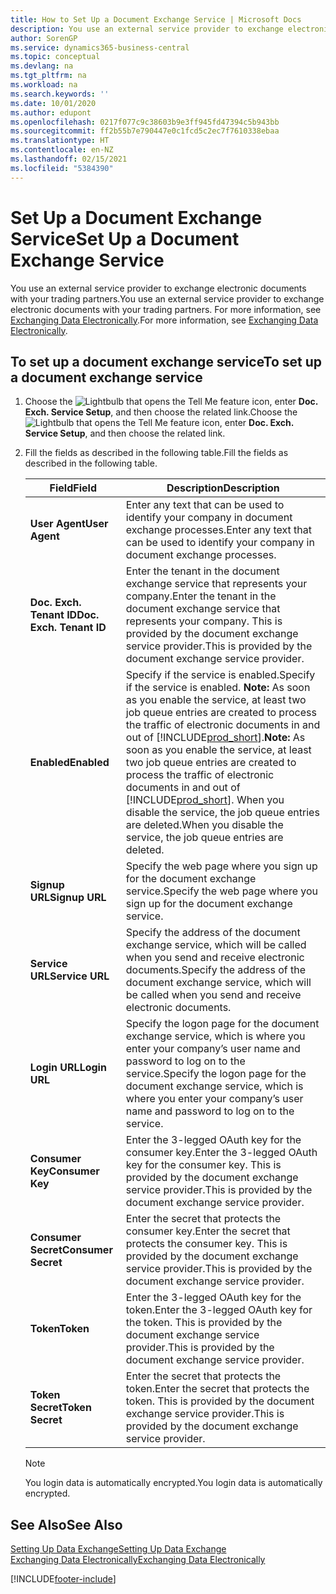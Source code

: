 ```yaml
---
title: How to Set Up a Document Exchange Service | Microsoft Docs
description: You use an external service provider to exchange electronic documents with your trading partners.
author: SorenGP
ms.service: dynamics365-business-central
ms.topic: conceptual
ms.devlang: na
ms.tgt_pltfrm: na
ms.workload: na
ms.search.keywords: ''
ms.date: 10/01/2020
ms.author: edupont
ms.openlocfilehash: 0217f077c9c38603b9e3ff945fd47394c5b943bb
ms.sourcegitcommit: ff2b55b7e790447e0c1fcd5c2ec7f7610338ebaa
ms.translationtype: HT
ms.contentlocale: en-NZ
ms.lasthandoff: 02/15/2021
ms.locfileid: "5384390"
---
```

# <a name="set-up-a-document-exchange-service"></a><span data-ttu-id="046bb-103">Set Up a Document Exchange Service</span><span class="sxs-lookup"><span data-stu-id="046bb-103">Set Up a Document Exchange Service</span></span>
<span data-ttu-id="046bb-104">You use an external service provider to exchange electronic documents with your trading partners.</span><span class="sxs-lookup"><span data-stu-id="046bb-104">You use an external service provider to exchange electronic documents with your trading partners.</span></span> <span data-ttu-id="046bb-105">For more information, see [Exchanging Data Electronically](across-data-exchange.md).</span><span class="sxs-lookup"><span data-stu-id="046bb-105">For more information, see [Exchanging Data Electronically](across-data-exchange.md).</span></span>  

## <a name="to-set-up-a-document-exchange-service"></a><span data-ttu-id="046bb-106">To set up a document exchange service</span><span class="sxs-lookup"><span data-stu-id="046bb-106">To set up a document exchange service</span></span>  
1. <span data-ttu-id="046bb-107">Choose the ![Lightbulb that opens the Tell Me feature](media/ui-search/search_small.png "Tell me what you want to do") icon, enter **Doc. Exch. Service Setup**, and then choose the related link.</span><span class="sxs-lookup"><span data-stu-id="046bb-107">Choose the ![Lightbulb that opens the Tell Me feature](media/ui-search/search_small.png "Tell me what you want to do") icon, enter **Doc. Exch. Service Setup**, and then choose the related link.</span></span>  
2. <span data-ttu-id="046bb-108">Fill the fields as described in the following table.</span><span class="sxs-lookup"><span data-stu-id="046bb-108">Fill the fields as described in the following table.</span></span>  

    |<span data-ttu-id="046bb-109">Field</span><span class="sxs-lookup"><span data-stu-id="046bb-109">Field</span></span>|<span data-ttu-id="046bb-110">Description</span><span class="sxs-lookup"><span data-stu-id="046bb-110">Description</span></span>|  
    |---------------------------------|---------------------------------------|  
    |<span data-ttu-id="046bb-111">**User Agent**</span><span class="sxs-lookup"><span data-stu-id="046bb-111">**User Agent**</span></span>|<span data-ttu-id="046bb-112">Enter any text that can be used to identify your company in document exchange processes.</span><span class="sxs-lookup"><span data-stu-id="046bb-112">Enter any text that can be used to identify your company in document exchange processes.</span></span>|  
    |<span data-ttu-id="046bb-113">**Doc. Exch. Tenant ID**</span><span class="sxs-lookup"><span data-stu-id="046bb-113">**Doc. Exch. Tenant ID**</span></span>|<span data-ttu-id="046bb-114">Enter the tenant in the document exchange service that represents your company.</span><span class="sxs-lookup"><span data-stu-id="046bb-114">Enter the tenant in the document exchange service that represents your company.</span></span> <span data-ttu-id="046bb-115">This is provided by the document exchange service provider.</span><span class="sxs-lookup"><span data-stu-id="046bb-115">This is provided by the document exchange service provider.</span></span>|  
    |<span data-ttu-id="046bb-116">**Enabled**</span><span class="sxs-lookup"><span data-stu-id="046bb-116">**Enabled**</span></span>|<span data-ttu-id="046bb-117">Specify if the service is enabled.</span><span class="sxs-lookup"><span data-stu-id="046bb-117">Specify if the service is enabled.</span></span> <span data-ttu-id="046bb-118">**Note:**  As soon as you enable the service, at least two job queue entries are created to process the traffic of electronic documents in and out of [!INCLUDE[prod_short](includes/prod_short.md)].</span><span class="sxs-lookup"><span data-stu-id="046bb-118">**Note:**  As soon as you enable the service, at least two job queue entries are created to process the traffic of electronic documents in and out of [!INCLUDE[prod_short](includes/prod_short.md)].</span></span> <span data-ttu-id="046bb-119">When you disable the service, the job queue entries are deleted.</span><span class="sxs-lookup"><span data-stu-id="046bb-119">When you disable the service, the job queue entries are deleted.</span></span>|  
    |<span data-ttu-id="046bb-120">**Signup URL**</span><span class="sxs-lookup"><span data-stu-id="046bb-120">**Signup URL**</span></span>|<span data-ttu-id="046bb-121">Specify the web page where you sign up for the document exchange service.</span><span class="sxs-lookup"><span data-stu-id="046bb-121">Specify the web page where you sign up for the document exchange service.</span></span>|  
    |<span data-ttu-id="046bb-122">**Service URL**</span><span class="sxs-lookup"><span data-stu-id="046bb-122">**Service URL**</span></span>|<span data-ttu-id="046bb-123">Specify the address of the document exchange service, which will be called when you send and receive electronic documents.</span><span class="sxs-lookup"><span data-stu-id="046bb-123">Specify the address of the document exchange service, which will be called when you send and receive electronic documents.</span></span>|  
    |<span data-ttu-id="046bb-124">**Login URL**</span><span class="sxs-lookup"><span data-stu-id="046bb-124">**Login URL**</span></span>|<span data-ttu-id="046bb-125">Specify the logon page for the document exchange service, which is where you enter your company’s user name and password to log on to the service.</span><span class="sxs-lookup"><span data-stu-id="046bb-125">Specify the logon page for the document exchange service, which is where you enter your company’s user name and password to log on to the service.</span></span>|  
    |<span data-ttu-id="046bb-126">**Consumer Key**</span><span class="sxs-lookup"><span data-stu-id="046bb-126">**Consumer Key**</span></span>|<span data-ttu-id="046bb-127">Enter the 3-legged OAuth key for the consumer key.</span><span class="sxs-lookup"><span data-stu-id="046bb-127">Enter the 3-legged OAuth key for the consumer key.</span></span> <span data-ttu-id="046bb-128">This is provided by the document exchange service provider.</span><span class="sxs-lookup"><span data-stu-id="046bb-128">This is provided by the document exchange service provider.</span></span>|  
    |<span data-ttu-id="046bb-129">**Consumer Secret**</span><span class="sxs-lookup"><span data-stu-id="046bb-129">**Consumer Secret**</span></span>|<span data-ttu-id="046bb-130">Enter the secret that protects the consumer key.</span><span class="sxs-lookup"><span data-stu-id="046bb-130">Enter the secret that protects the consumer key.</span></span> <span data-ttu-id="046bb-131">This is provided by the document exchange service provider.</span><span class="sxs-lookup"><span data-stu-id="046bb-131">This is provided by the document exchange service provider.</span></span>|  
    |<span data-ttu-id="046bb-132">**Token**</span><span class="sxs-lookup"><span data-stu-id="046bb-132">**Token**</span></span>|<span data-ttu-id="046bb-133">Enter the 3-legged OAuth key for the token.</span><span class="sxs-lookup"><span data-stu-id="046bb-133">Enter the 3-legged OAuth key for the token.</span></span> <span data-ttu-id="046bb-134">This is provided by the document exchange service provider.</span><span class="sxs-lookup"><span data-stu-id="046bb-134">This is provided by the document exchange service provider.</span></span>|  
    |<span data-ttu-id="046bb-135">**Token Secret**</span><span class="sxs-lookup"><span data-stu-id="046bb-135">**Token Secret**</span></span>|<span data-ttu-id="046bb-136">Enter the secret that protects the token.</span><span class="sxs-lookup"><span data-stu-id="046bb-136">Enter the secret that protects the token.</span></span> <span data-ttu-id="046bb-137">This is provided by the document exchange service provider.</span><span class="sxs-lookup"><span data-stu-id="046bb-137">This is provided by the document exchange service provider.</span></span>|  

    > [!NOTE]  
    > <span data-ttu-id="046bb-138">You login data is automatically encrypted.</span><span class="sxs-lookup"><span data-stu-id="046bb-138">You login data is automatically encrypted.</span></span>

## <a name="see-also"></a><span data-ttu-id="046bb-139">See Also</span><span class="sxs-lookup"><span data-stu-id="046bb-139">See Also</span></span>  
[<span data-ttu-id="046bb-140">Setting Up Data Exchange</span><span class="sxs-lookup"><span data-stu-id="046bb-140">Setting Up Data Exchange</span></span>](across-set-up-data-exchange.md)  
[<span data-ttu-id="046bb-141">Exchanging Data Electronically</span><span class="sxs-lookup"><span data-stu-id="046bb-141">Exchanging Data Electronically</span></span>](across-data-exchange.md)


[!INCLUDE[footer-include](includes/footer-banner.md)]